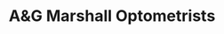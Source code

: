 ---
title: "A&G Marshall Optometrists"
url: /cramlington/aandg-marshall-optometrists/
shop: optician
---